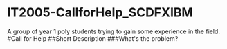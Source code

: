 # IT2005-CallforHelp_SCDFXIBM
A group of year 1 poly students trying to gain some experience in the field.
#Call for Help
##Short Description
###What's the problem?
